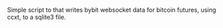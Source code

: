 Simple script to that writes bybit websocket data for bitcoin futures, using ccxt, to a sqlite3 file. 
